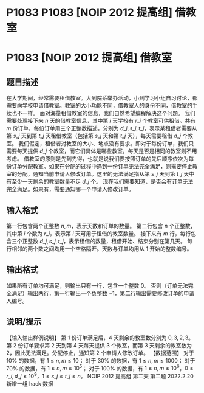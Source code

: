 # P1083 P1083 [NOIP 2012 提高组] 借教室

# P1083 [NOIP 2012 提高组] 借教室

## 题目描述

在大学期间，经常需要租借教室。大到院系举办活动，小到学习小组自习讨论，都需要向学校申请借教室。教室的大小功能不同，借教室人的身份不同，借教室的手续也不一样。
面对海量租借教室的信息，我们自然希望编程解决这个问题。
我们需要处理接下来 $n$ 天的借教室信息，其中第 $i$ 天学校有 $r\_i$ 个教室可供租借。共有 $m$ 份订单，每份订单用三个正整数描述，分别为 $d\_j,s\_j,t\_j$，表示某租借者需要从第 $s\_j$ 天到第 $t\_j$ 天租借教室（包括第 $s\_j$ 天和第 $t\_j$ 天），每天需要租借 $d\_j$ 个教室。
我们假定，租借者对教室的大小、地点没有要求。即对于每份订单，我们只需要每天提供 $d\_j$ 个教室，而它们具体是哪些教室，每天是否是相同的教室则不用考虑。
借教室的原则是先到先得，也就是说我们要按照订单的先后顺序依次为每份订单分配教室。如果在分配的过程中遇到一份订单无法完全满足，则需要停止教室的分配，通知当前申请人修改订单。这里的无法满足指从第 $s\_j$ 天到第 $t\_j$ 天中有至少一天剩余的教室数量不足 $d\_j$ 个。
现在我们需要知道，是否会有订单无法完全满足。如果有，需要通知哪一个申请人修改订单。

## 输入格式

第一行包含两个正整数 $n,m$，表示天数和订单的数量。
第二行包含 $n$ 个正整数，其中第 $i$ 个数为 $r\_i$，表示第 $i$ 天可用于租借的教室数量。
接下来有 $m$ 行，每行包含三个正整数 $d\_j,s\_j,t\_j$，表示租借的数量，租借开始、结束分别在第几天。
每行相邻的两个数之间均用一个空格隔开。天数与订单均用从 $1$ 开始的整数编号。

## 输出格式

如果所有订单均可满足，则输出只有一行，包含一个整数 $0$。
否则（订单无法完全满足）输出两行，第一行输出一个负整数 $-1$，第二行输出需要修改订单的申请人编号。

## 说明/提示

【输入输出样例说明】
第 $1$ 份订单满足后，$4$ 天剩余的教室数分别为 $0,3,2,3$。第 $2$ 份订单要求第 $2$ 天到第 $4$ 天每天提供 $3$ 个教室，而第 $3$ 天剩余的教室数为 $2$，因此无法满足。分配停止，通知第 $2$ 个申请人修改订单。
【数据范围】
对于 $10\%$ 的数据，有 $1\le n,m\le 10$；
对于 $30\%$ 的数据，有 $1\le n,m\le 1000$；
对于 $70\%$ 的数据，有 $1 \le n,m \le 10^5$；
对于 $100\%$ 的数据，有 $1 \le n,m \le 10^6$，$0 \le r\_i,d\_j\le 10^9$，$1 \le s\_j\le t\_j\le n$。
NOIP 2012 提高组 第二天 第二题
2022.2.20 新增一组 hack 数据
